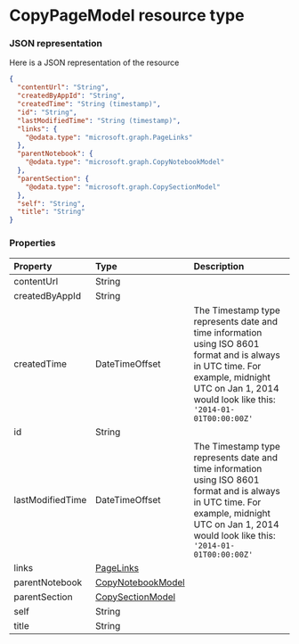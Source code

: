# CopyPageModel resource type



### JSON representation

Here is a JSON representation of the resource

<!-- {
  "blockType": "resource",
  "optionalProperties": [

  ],
  "@odata.type": "microsoft.graph.CopyPageModel"
}-->

```json
{
  "contentUrl": "String",
  "createdByAppId": "String",
  "createdTime": "String (timestamp)",
  "id": "String",
  "lastModifiedTime": "String (timestamp)",
  "links": {
    "@odata.type": "microsoft.graph.PageLinks"
  },
  "parentNotebook": {
    "@odata.type": "microsoft.graph.CopyNotebookModel"
  },
  "parentSection": {
    "@odata.type": "microsoft.graph.CopySectionModel"
  },
  "self": "String",
  "title": "String"
}

```
### Properties
| Property	   | Type	|Description|
|:---------------|:--------|:----------|
|contentUrl|String||
|createdByAppId|String||
|createdTime|DateTimeOffset|The Timestamp type represents date and time information using ISO 8601 format and is always in UTC time. For example, midnight UTC on Jan 1, 2014 would look like this: `'2014-01-01T00:00:00Z'`|
|id|String||
|lastModifiedTime|DateTimeOffset|The Timestamp type represents date and time information using ISO 8601 format and is always in UTC time. For example, midnight UTC on Jan 1, 2014 would look like this: `'2014-01-01T00:00:00Z'`|
|links|[PageLinks](pagelinks.md)||
|parentNotebook|[CopyNotebookModel](copynotebookmodel.md)||
|parentSection|[CopySectionModel](copysectionmodel.md)||
|self|String||
|title|String||

<!-- uuid: f0c49517-0399-4c2b-ae4b-0b1b0b8a62e8
2015-10-16 10:07:48 UTC -->
<!-- {
  "type": "#page.annotation",
  "description": "CopyPageModel resource",
  "keywords": "",
  "section": "documentation",
  "tocPath": ""
}-->